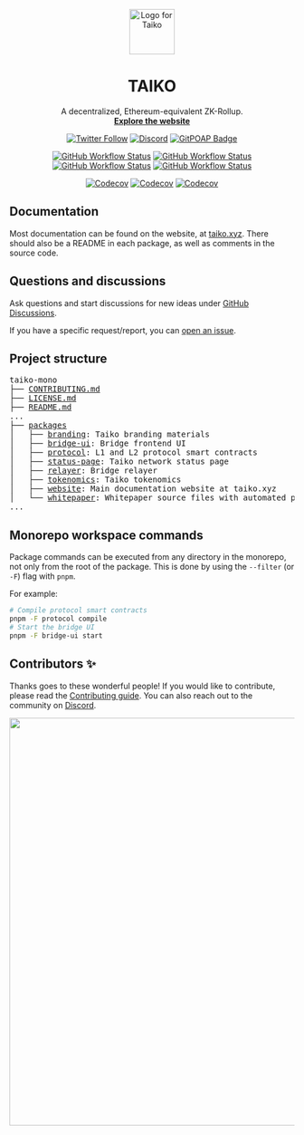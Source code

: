 <p align="center">
  <img src="./packages/branding/Logo/SVG/Taiko_Logo_Fluo.svg" width="80" alt="Logo for Taiko" />
</p>

<h1 align="center">
  TAIKO
</h1>

<p align="center">
  A decentralized, Ethereum-equivalent ZK-Rollup.
  <br />
  <a href="https://taiko.xyz" target="_blank"><strong>Explore the website</strong></a>
</p>

<div align="center">

[![Twitter Follow](https://img.shields.io/twitter/follow/taikoxyz?style=social)](https://twitter.com/taikoxyz)
[![Discord](https://img.shields.io/discord/984015101017346058?color=%235865F2&label=Discord&logo=discord&logoColor=%23fff)](https://discord.gg/taikoxyz)
[![GitPOAP Badge](https://public-api.gitpoap.io/v1/repo/taikoxyz/taiko-mono/badge)](https://www.gitpoap.io/gh/taikoxyz/taiko-mono)

[![GitHub Workflow Status](https://img.shields.io/github/actions/workflow/status/taikoxyz/taiko-mono/solidity.yml?branch=main&label=Protocol&logo=github)](https://github.com/taikoxyz/taiko-mono/actions/workflows/solidity.yml)
[![GitHub Workflow Status](https://img.shields.io/github/actions/workflow/status/taikoxyz/taiko-mono/golang.yml?branch=main&label=Relayer&logo=github)](https://github.com/taikoxyz/taiko-mono/actions/workflows/golang.yml)
[![GitHub Workflow Status](https://img.shields.io/github/actions/workflow/status/taikoxyz/taiko-mono/typescript.yml?branch=main&label=Bridge%20UI&logo=github)](https://github.com/taikoxyz/taiko-mono/actions/workflows/typescript.yml)
[![GitHub Workflow Status](https://img.shields.io/github/actions/workflow/status/taikoxyz/taiko-mono/website.yml?branch=main&label=Website&logo=github)](https://github.com/taikoxyz/taiko-mono/actions/workflows/website.yml)

[![Codecov](https://img.shields.io/codecov/c/github/taikoxyz/taiko-mono?flag=protocol&label=Protocol&logo=codecov&token=E468X2PTJC)](https://app.codecov.io/gh/taikoxyz/taiko-mono/tree/main/packages/protocol)
[![Codecov](https://img.shields.io/codecov/c/github/taikoxyz/taiko-mono?flag=relayer&label=Relayer&logo=codecov&token=E468X2PTJC)](https://app.codecov.io/gh/taikoxyz/taiko-mono/tree/main/packages/relayer)
[![Codecov](https://img.shields.io/codecov/c/github/taikoxyz/taiko-mono?flag=bridge-ui&label=Bridge%20UI&logo=codecov&token=E468X2PTJC)](https://app.codecov.io/gh/taikoxyz/taiko-mono/tree/main/packages/bridge-ui)

</div>

## Documentation

Most documentation can be found on the website, at [taiko.xyz](https://taiko.xyz). There should also be a README in each package, as well as comments in the source code.

## Questions and discussions

Ask questions and start discussions for new ideas under [GitHub Discussions](https://github.com/taikoxyz/taiko-mono/discussions).

If you have a specific request/report, you can [open an issue](https://github.com/taikoxyz/taiko-mono/issues/new/choose).

## Project structure

<pre>
taiko-mono
├── <a href="./CONTRIBUTING.md">CONTRIBUTING.md</a>
├── <a href="./LICENSE.md">LICENSE.md</a>
├── <a href="./README.md">README.md</a>
...
├── <a href="./packages">packages</a>
│   ├── <a href="./packages/branding">branding</a>: Taiko branding materials
│   ├── <a href="./packages/bridge-ui">bridge-ui</a>: Bridge frontend UI
│   ├── <a href="./packages/protocol">protocol</a>: L1 and L2 protocol smart contracts
│   ├── <a href="./packages/status-page">status-page</a>: Taiko network status page
│   ├── <a href="./packages/relayer">relayer</a>: Bridge relayer
│   ├── <a href="./packages/tokenomics">tokenomics</a>: Taiko tokenomics
│   ├── <a href="./packages/website">website</a>: Main documentation website at taiko.xyz
│   └── <a href="./packages/whitepaper">whitepaper</a>: Whitepaper source files with automated publishing
...
</pre>

## Monorepo workspace commands

Package commands can be executed from any directory in the monorepo, not only from the root of the package. This is done by using the `--filter` (or `-F`) flag with `pnpm`.

For example:

```sh
# Compile protocol smart contracts
pnpm -F protocol compile
# Start the bridge UI
pnpm -F bridge-ui start
```

## Contributors ✨

Thanks goes to these wonderful people! If you would like to contribute, please read the [Contributing guide](./CONTRIBUTING.md). You can also reach out to the community on [Discord](https://discord.gg/taikoxyz).

<a href="https://github.com/taikoxyz/taiko-mono/graphs/contributors">
  <p align="center">
    <img width="720" src="https://contrib.rocks/image?repo=taikoxyz/taiko-mono" />
  </p>
</a>
